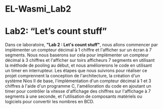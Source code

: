# EL-Wasmi_Lab2
# **Lab2: “Let’s count stuff”**

Dans ce laboratoire, **"Lab 2 : Let's count stuff"**, nous allons commencer par implémenter un compteur décimal à 1 chiffre et l'afficher sur un écran à 7 segments. Nous nous baserons sur cela pour implémenter un compteur décimal à 3 chiffres et l'afficher sur toirs afficheurs 7 segments en utilisant la méthode de pooling au début, et nous améliorerons le code en utilisant un timer en interrupteur. Les étapes que nous suivrons pour réaliser ce projet comprennent la conception de l'architecture, la création d'un système Nios II de base, l'implémentation d'un compteur décimal à 1 et 3 chiffres à l'aide d'un programme C, l'amélioration du code en ajoutant un timer pour contrôler la vitesse d'affichage des chiffres sur l'affichage à 7 segments à une seconde, et l'utilisation de composants matériels ou logiciels pour convertir les nombres en BCD.

